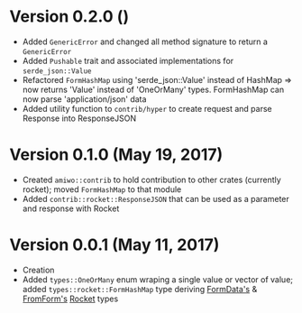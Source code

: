 # Version 0.2.0 ()
- Added `GenericError` and changed all method signature to return a `GenericError`
- Added `Pushable` trait and associated implementations for `serde_json::Value`
- Refactored `FormHashMap` using 'serde_json::Value' instead of HashMap => now returns 'Value' instead of 'OneOrMany' types. FormHashMap can now parse 'application/json' data
- Added utility function to `contrib/hyper` to create request and parse Response into ResponseJSON

# Version 0.1.0 (May 19, 2017)
- Created `amiwo::contrib` to hold contribution to other crates (currently rocket); moved `FormHashMap` to that module
- Added `contrib::rocket::ResponseJSON` that can be used as a parameter and response with Rocket

# Version 0.0.1 (May 11, 2017)
- Creation
- Added `types::OneOrMany` enum wraping a single value or vector of value; added `types::rocket::FormHashMap` type deriving [FormData's](https://api.rocket.rs/rocket/data/trait.FromData.html) & [FromForm's](https://api.rocket.rs/rocket/request/trait.FromForm.html) [Rocket](https://rocket.rs) types